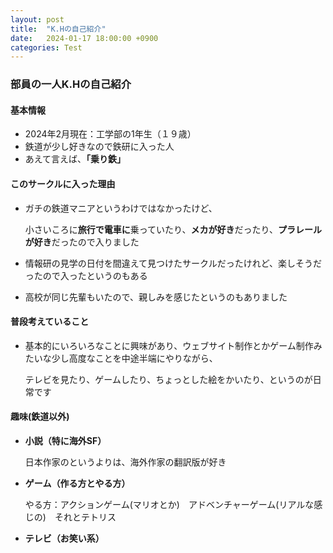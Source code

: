 ```yaml
---
layout: post
title:  "K.Hの自己紹介"
date:   2024-01-17 18:00:00 +0900
categories: Test
---
```

### 部員の一人K.Hの自己紹介
#### 基本情報
- 2024年2月現在：工学部の1年生（１９歳）
- 鉄道が少し好きなので鉄研に入った人
- あえて言えば、**「乗り鉄」**
#### このサークルに入った理由
- ガチの鉄道マニアというわけではなかったけど、
  
  小さいころに**旅行で電車に**乗っていたり、**メカが好き**だったり、**プラレールが好き**だったので入りました
- 情報研の見学の日付を間違えて見つけたサークルだったけれど、楽しそうだったので入ったというのもある
- 高校が同じ先輩もいたので、親しみを感じたというのもありました
#### 普段考えていること
- 基本的にいろいろなことに興味があり、ウェブサイト制作とかゲーム制作みたいな少し高度なことを中途半端にやりながら、

  テレビを見たり、ゲームしたり、ちょっとした絵をかいたり、というのが日常です
#### 趣味(鉄道以外)
- **小説（特に海外SF）**

  日本作家のというよりは、海外作家の翻訳版が好き
- **ゲーム（作る方とやる方）**

  やる方：アクションゲーム(マリオとか)　アドベンチャーゲーム(リアルな感じの)　それとテトリス
- **テレビ（お笑い系）**
